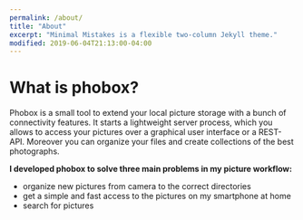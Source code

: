 ```yaml
---
permalink: /about/
title: "About"
excerpt: "Minimal Mistakes is a flexible two-column Jekyll theme."
modified: 2019-06-04T21:13:00-04:00
---
```


# What is phobox?
Phobox is a small tool to extend your local picture storage with a bunch of connectivity features. 
It starts a lightweight server process, which you allows to access your pictures over a graphical user interface
or a REST-API. Moreover you can organize your files and create collections of the best photographs.

**I developed phobox to solve three main problems in my picture workflow:**
 - organize new pictures from camera to the correct directories
 - get a simple and fast access to the pictures on my smartphone at home
 - search for pictures
